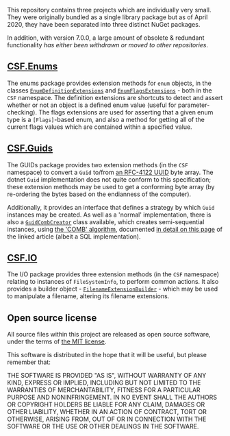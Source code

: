 This repository contains three projects which are individually very small.  They were originally bundled as a single
library package but as of April 2020, they have been separated into three distinct NuGet packages.

In addition, with version 7.0.0, a large amount of obsolete & redundant functionality *has either been withdrawn or moved to other repositories*.

## [CSF.Enums]
The enums package provides extension methods for `enum` objects, in the classes [`EnumDefinitionExtensions`] and
[`EnumFlagsExtensions`] - both in the `CSF` namespace.  The definition extensions are shortcuts to detect and assert
whether or not an object is a defined enum value (useful for parameter-checking). The flags extensions are used for
asserting that a given enum type is a `[Flags]`-based enum, and also a method for getting all of the current flags
values which are contained within a specified value.

[CSF.Enums]: https://www.nuget.org/packages/CSF.Enums/
[`EnumDefinitionExtensions`]: https://github.com/csf-dev/CSF.Utils/blob/v7.0.0/CSF.Enums/EnumDefinitionExtensions.cs
[`EnumFlagsExtensions`]: https://github.com/csf-dev/CSF.Utils/blob/v7.0.0/CSF.Enums/EnumFlagsExtensions.cs

## [CSF.Guids]
The GUIDs package provides two extension methods (in the `CSF` namespace) to convert a `Guid` to/from
[an RFC-4122 UUID] byte array.  The dotnet `Guid` implementation does not quite conform to this specification;
these extension methods may be used to get a conforming byte array (by re-ordering the bytes based on the
endianness of the computer).

Additionally, it provides an interface that defines a strategy by which `Guid` instances may be created.  As well
as a 'normal' implementation, there is also a [`GuidCombCreator`] class available, which creates semi-sequential
instances, using [the 'COMB' algorithm], documented [in detail on this page] of the linked article (albeit a SQL implementation).

[CSF.Guids]: https://www.nuget.org/packages/CSF.Guids/
[`GuidCombCreator`]: https://github.com/csf-dev/CSF.Utils/blob/v7.0.0/CSF.Guids/GuidCombCreator.cs
[an RFC-4122 UUID]: https://tools.ietf.org/html/rfc4122
[the 'COMB' algorithm]: https://www.informit.com/articles/article.aspx?p=25862
[in detail on this page]: https://www.informit.com/articles/article.aspx?p=25862&amp;seqNum=7

## [CSF.IO]
The I/O package provides three extension methods (in the `CSF` namespace) relating to instances of `FileSystemInfo`,
to perform common actions.  It also provides a builder object - [`FilenameExtensionBuilder`] - which may be used to
manipulate a filename, altering its filename extensions.

[CSF.IO]: https://www.nuget.org/packages/CSF.IO/
[`FilenameExtensionBuilder`]: https://github.com/csf-dev/CSF.Utils/blob/v7.0.0/CSF.IO/FilenameExtensionBuilder.cs

## Open source license
All source files within this project are released as open source software,
under the terms of [the MIT license].

[the MIT license]: http://opensource.org/licenses/MIT

This software is distributed in the hope that it will be useful, but please
remember that:

THE SOFTWARE IS PROVIDED "AS IS", WITHOUT WARRANTY OF ANY KIND, EXPRESS OR
IMPLIED, INCLUDING BUT NOT LIMITED TO THE WARRANTIES OF MERCHANTABILITY,
FITNESS FOR A PARTICULAR PURPOSE AND NONINFRINGEMENT. IN NO EVENT SHALL THE
AUTHORS OR COPYRIGHT HOLDERS BE LIABLE FOR ANY CLAIM, DAMAGES OR OTHER
LIABILITY, WHETHER IN AN ACTION OF CONTRACT, TORT OR OTHERWISE, ARISING FROM,
OUT OF OR IN CONNECTION WITH THE SOFTWARE OR THE USE OR OTHER DEALINGS IN
THE SOFTWARE.
